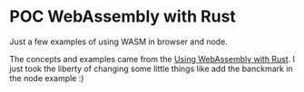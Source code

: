 # POC WebAssembly with Rust
Just a few examples of using WASM in browser and node.

The concepts and examples came from the [Using WebAssembly with Rust](https://egghead.io/courses/using-webassembly-with-rust). I just took the liberty of changing some little things like add the banckmark in the node example :)
